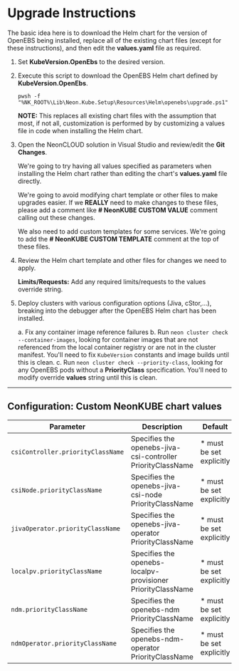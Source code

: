 # Upgrade Instructions

The basic idea here is to download the Helm chart for the version of
OpenEBS being installed, replace all of the existing chart files (except
for these instructions), and then edit the **values.yaml** file as
required.

1. Set **KubeVersion.OpenEbs** to the desired version.

2. Execute this script to download the OpenEBS Helm chart defined by **KubeVersion.OpenEbs**.
   
   ```
   pwsh -f "%NK_ROOT%\Lib\Neon.Kube.Setup\Resources\Helm\openebs\upgrade.ps1"
   ```

   **NOTE:** This replaces all existing chart files with the assumption that
   most, if not all, customization is performed by by customizing a values
   file in code when installing the Helm chart.

3. Open the NeonCLOUD solution in Visual Studio and review/edit the **Git Changes**.

   We're going to try having all values specified as parameters when installing
   the Helm chart rather than editing the chart's **values.yaml** file directly.

   We're going to avoid modifying chart template or other files to make upgrades
   easier.  If we **REALLY** need to make changes to these files, please add a 
   comment like **# NeonKUBE CUSTOM VALUE** comment calling out these changes.

   We also need to add custom templates for some services.  We're going to
   add the **# NeonKUBE CUSTOM TEMPLATE** comment at the top of these files.

4. Review the Helm chart template and other files for changes we need to apply.

   **Limits/Requests:** Add any required limits/requests to the values override string.

5. Deploy clusters with various configuration options (Jiva, cStor,...), breaking
   into the debugger after the OpenEBS Helm chart has been installed.

   a. Fix any container image reference failures
   b. Run `neon cluster check --container-images`, looking for container
      images that are not referenced from the local container registry or
      are not in the cluster manifest.  You'll need to fix `KubeVersion`
      constants and image builds until this is clean.
   c. Run `neon cluster check --priority-class`, looking for any OpenEBS
      pods without a **PriorityClass** specification.  You'll need to
      modify override **values** string until this is clean.

---

## Configuration: Custom NeonKUBE chart values

| Parameter                                   | Description                                                                  | Default                                                                  |
| ------------------------------------------- | ---------------------------------------------------------------------------- | ------------------------------------------------------------------------ |
| `csiController.priorityClassName`           | Specifies the openebs-jiva-csi-controller PriorityClassName                  | * must be set explicitly                                                 |
| `csiNode.priorityClassName`                 | Specifies the openebs-jiva-csi-node PriorityClassName                        | * must be set explicitly                                                 |
| `jivaOperator.priorityClassName`            | Specifies the openebs-jiva-operator PriorityClassName                        | * must be set explicitly                                                 |
| `localpv.priorityClassName`                 | Specifies the openebs-localpv-provisioner PriorityClassName                  | * must be set explicitly                                                 |
| `ndm.priorityClassName`                     | Specifies the openebs-ndm PriorityClassName                                  | * must be set explicitly                                                 |
| `ndmOperator.priorityClassName`             | Specifies the openebs-ndm-operator PriorityClassName                         | * must be set explicitly                                                 |
